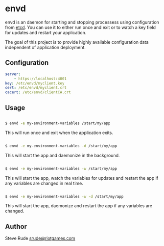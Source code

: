 # envd 

envd is an daemon for starting and stopping processess using configuration from 
[etcd](https://github.com/coreos/etcd).  You can use it to either run once and 
exit or to watch a key field for updates and restart your application.

The goal of this project is to provide highly available configuration data
independent of application deployment.


## Configuration

```yaml
server: 
    - https://localhost:4001
key: /etc/envd/myclient.key 
cert: /etc/envd/myclient.crt 
cacert: /etc/envd/clientCA.crt
```


## Usage

```bash

$ envd -e my-environment-variables /start/my/app

```
This will run once and exit when the application exits.


```bash

$ envd -e my-environment-variables -d /start/my/app


```
This will start the app and daemonize in the background.


```bash

$ envd -e my-environment-variables -w /start/my/app

```
This will start the app, watch the variables for updates and restart the app
if any variables are changed in real time.


```bash

$ envd -e my-environment-variables -w -d /start/my/app

```
This will start the app, daemonize and restart the app if any variables are
changed.


## Author

Steve Rude <srude@riotgames.com>


